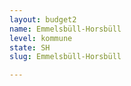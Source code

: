 ```yaml
---
layout: budget2
name: Emmelsbüll-Horsbüll
level: kommune
state: SH
slug: Emmelsbüll-Horsbüll

---
```



